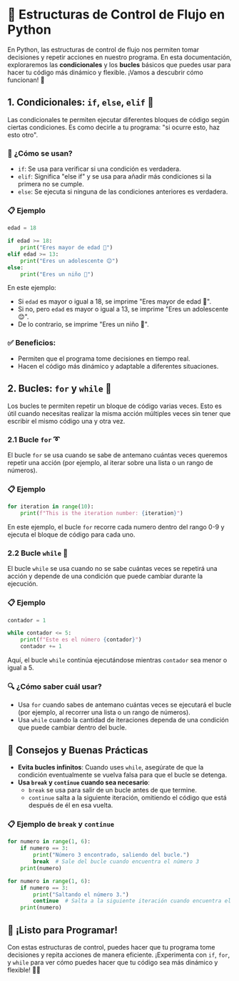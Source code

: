 
# 🔄 Estructuras de Control de Flujo en Python

En Python, las estructuras de control de flujo nos permiten tomar decisiones y repetir acciones en nuestro programa. En esta documentación, exploraremos las **condicionales** y los **bucles** básicos que puedes usar para hacer tu código más dinámico y flexible. ¡Vamos a descubrir cómo funcionan! 🚀

## 1. **Condicionales: `if`, `else`, `elif`** 🧩

Las condicionales te permiten ejecutar diferentes bloques de código según ciertas condiciones. Es como decirle a tu programa: "si ocurre esto, haz esto otro".

### 🌟 **¿Cómo se usan?**
- `if`: Se usa para verificar si una condición es verdadera.
- `elif`: Significa "else if" y se usa para añadir más condiciones si la primera no se cumple.
- `else`: Se ejecuta si ninguna de las condiciones anteriores es verdadera.

### 📋 **Ejemplo**
```python
edad = 18

if edad >= 18:
    print("Eres mayor de edad 🎉")
elif edad >= 13:
    print("Eres un adolescente 😊")
else:
    print("Eres un niño 👶")
```
En este ejemplo:
- Si `edad` es mayor o igual a 18, se imprime "Eres mayor de edad 🎉".
- Si no, pero `edad` es mayor o igual a 13, se imprime "Eres un adolescente 😊".
- De lo contrario, se imprime "Eres un niño 👶".

### ✅ **Beneficios**:
- Permiten que el programa tome decisiones en tiempo real.
- Hacen el código más dinámico y adaptable a diferentes situaciones.

## 2. **Bucles: `for` y `while`** 🔄

Los bucles te permiten repetir un bloque de código varias veces. Esto es útil cuando necesitas realizar la misma acción múltiples veces sin tener que escribir el mismo código una y otra vez.

### 2.1 **Bucle `for`** ➰

El bucle `for` se usa cuando se sabe de antemano cuántas veces queremos repetir una acción (por ejemplo, al iterar sobre una lista o un rango de números).

### 📋 **Ejemplo**
```python
for iteration in range(10):
    print(f"This is the iteration number: {iteration}")
```
En este ejemplo, el bucle `for` recorre cada numero dentro del rango 0-9 y ejecuta el bloque de código para cada uno.

### 2.2 **Bucle `while`** 🔁

El bucle `while` se usa cuando no se sabe cuántas veces se repetirá una acción y depende de una condición que puede cambiar durante la ejecución.

### 📋 **Ejemplo**
```python
contador = 1

while contador <= 5:
    print(f"Este es el número {contador}")
    contador += 1
```
Aquí, el bucle `while` continúa ejecutándose mientras `contador` sea menor o igual a 5.

### 🔍 **¿Cómo saber cuál usar?**
- Usa `for` cuando sabes de antemano cuántas veces se ejecutará el bucle (por ejemplo, al recorrer una lista o un rango de números).
- Usa `while` cuando la cantidad de iteraciones dependa de una condición que puede cambiar dentro del bucle.

## 🎯 **Consejos y Buenas Prácticas**
- **Evita bucles infinitos**: Cuando uses `while`, asegúrate de que la condición eventualmente se vuelva falsa para que el bucle se detenga.
- **Usa `break` y `continue` cuando sea necesario**:
  - `break` se usa para salir de un bucle antes de que termine.
  - `continue` salta a la siguiente iteración, omitiendo el código que está después de él en esa vuelta.

### 📋 **Ejemplo de `break` y `continue`**
```python
for numero in range(1, 6):
    if numero == 3:
        print("Número 3 encontrado, saliendo del bucle.")
        break  # Sale del bucle cuando encuentra el número 3
    print(numero)

for numero in range(1, 6):
    if numero == 3:
        print("Saltando el número 3.")
        continue  # Salta a la siguiente iteración cuando encuentra el número 3
    print(numero)
```

## 🎉 ¡Listo para Programar!
Con estas estructuras de control, puedes hacer que tu programa tome decisiones y repita acciones de manera eficiente. ¡Experimenta con `if`, `for`, y `while` para ver cómo puedes hacer que tu código sea más dinámico y flexible! 💪🐍